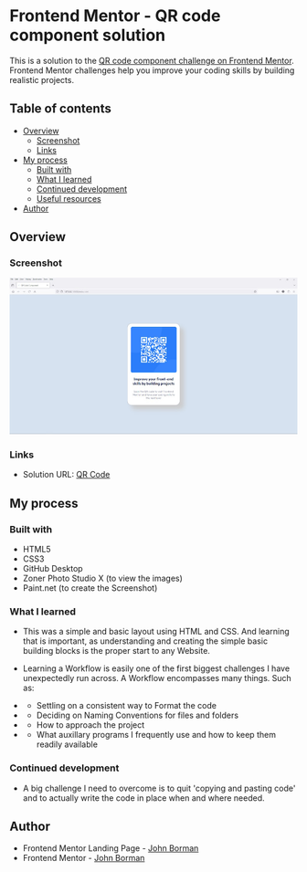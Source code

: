 # Frontend Mentor - QR code component solution

This is a solution to the [QR code component challenge on Frontend Mentor](https://www.frontendmentor.io/challenges/qr-code-component-iux_sIO_H). Frontend Mentor challenges help you improve your coding skills by building realistic projects. 

## Table of contents

- [Overview](#overview)
  - [Screenshot](#screenshot)
  - [Links](#links)
- [My process](#my-process)
  - [Built with](#built-with)
  - [What I learned](#what-i-learned)
  - [Continued development](#continued-development)
  - [Useful resources](#useful-resources)
- [Author](#author)


## Overview

### Screenshot

![Screenshot](images/screenshot.jpg)

### Links

- Solution URL: [ QR Code](https://madartistphoto.github.io/qr-code-card)

## My process

### Built with

- HTML5
- CSS3
- GitHub Desktop
- Zoner Photo Studio X (to view the images)
- Paint.net (to create the Screenshot)

### What I learned

- This was a simple and basic layout using HTML and CSS. And learning that is important, as understanding and creating the simple basic building blocks is the proper start to any Website.

- Learning a Workflow is easily one of the first biggest challenges I have unexpectedly run across. A Workflow encompasses many things. Such as:
 - - Settling on a consistent way to Format the code
 - - Deciding on Naming Conventions for files and folders
 - - How to approach the project
 - - What auxillary programs I frequently use and how to keep them readily available
 
### Continued development

- A big challenge I need to overcome is to quit 'copying and pasting code' and to actually write the code in place when and where needed.

## Author

- Frontend Mentor Landing Page - [John Borman](https://madartistphoto.github.io/FM-Landing-Page/)
- Frontend Mentor - [John Borman](https://www.frontendmentor.io/profile/MadArtistPhoto)



